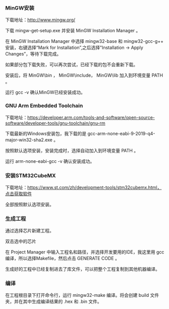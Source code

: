 ### MinGW安装

下载地址：http://www.mingw.org/

下载 mingw-get-setup.exe 并安装 MinGW Installation Manager 。

在 MinGW Installation Manager 中选择 mingw32-base 和 mingw32-gcc-g++ 安装，右键选择“Mark for Installation”,之后选择"Installation -> Apply Changes”，等待下载完成。

如果部分包下载失败，可以再次尝试，已经下载的包不会重新下载。

安装后，将 MinGW\bin ， MinGW\include， MinGW\lib 加入到环境变量 PATH 。

运行 gcc -v 确认MinGW已经安装成功。

### GNU Arm Embedded Toolchain

下载地址：https://developer.arm.com/tools-and-software/open-source-software/developer-tools/gnu-toolchain/gnu-rm

下载最新的Windows安装包，我下载的是 gcc-arm-none-eabi-9-2019-q4-major-win32-sha2.exe 。

按照默认选项安装，安装完成时，选择自动加入到环境变量 PATH 。

运行 arm-none-eabi-gcc -v 确认安装成功。

### 安装STM32CubeMX

下载地址：https://www.st.com/zh/development-tools/stm32cubemx.html，点击获取软件

全部按照默认选项安装。

### 生成工程

通过选择芯片新建工程。

双击选中的芯片

在 Project Manager 中输入工程名和路径，并选择开发要用的IDE，我这里用 gcc 编译，所以选择Makefile，然后点击 GENERATE CODE 。

生成好的工程中已经复制进去了库文件，可以把整个工程复制到其他机器编译。

### 编译

在工程根目录下打开命令行，运行 mingw32-make 编译。将会创建 build 文件夹，并在其中生成编译结果的 .hex 和 .bin 文件。
